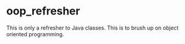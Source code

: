 # oop_refresher
This is only a refresher to Java classes. This is to brush up on object oriented programming. 
